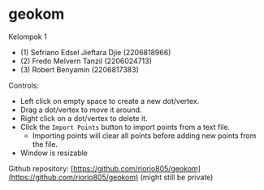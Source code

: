 # geokom

Kelompok 1
- (1) Sefriano Edsel Jieftara Djie (2206818966)
- (2) Fredo Melvern Tanzil (2206024713)
- (3) Robert Benyamin (2206817383)

Controls:
- Left click on empty space to create a new dot/vertex.
- Drag a dot/vertex to move it around.
- Right click on a dot/vertex to delete it.
- Click the `Import Points` button to import points from a text file.
	- Importing points will clear all points before adding new points from the file.
- Window is resizable


Github repository: [https://github.com/riorio805/geokom](https://github.com/riorio805/geokom)
(might still be private)